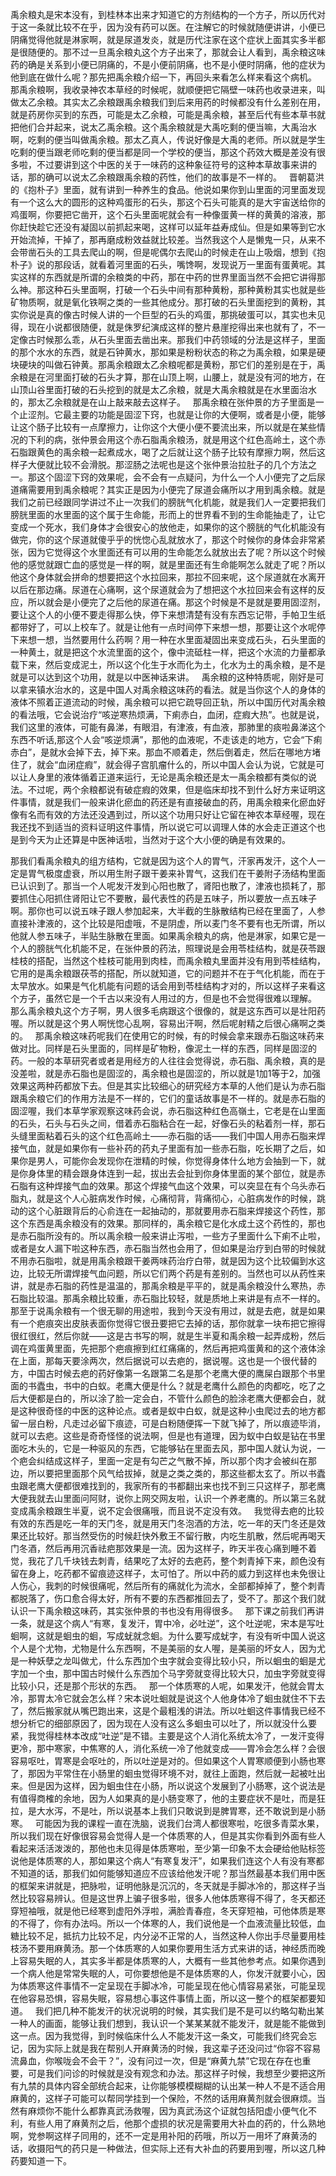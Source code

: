禹余粮丸是宋本没有，到桂林本出来才知道它的方剂结构的一个方子，所以历代对于这一条就比较不在乎，因为没有药可以医。在注解它的时候就随便讲讲，小便已阴痛觉得他就是淋家啊，就是尿道发炎，就是历代注家在这个症状上面其实多半都是很随便的。那不过一旦禹余粮丸这个方子出来了，那就会让人看到，禹余粮这味药的确是关系到小便已阴痛的，不是小便前阴痛，也不是小便时阴痛，他的症状为他到底在做什么呢？那先把禹余粮介绍一下，再回头来看怎么样来看这个病机。
 
那禹余粮啊，我收录神农本草经的时候呢，就顺便把它隔壁一味药也收录进来，叫做太乙余粮。其实太乙余粮跟禹余粮我们到后来用药的时候都没有什么差别在用，就是药房你买到的东西，可能是太乙余粮，可能是禹余粮，甚至后代有些本草书就把他们合并起来，说太乙禹余粮。这个禹余粮就是大禹吃剩的便当嘛，大禹治水啊，吃剩的便当叫做禹余粮。那太乙真人，传说好像是大禹的老师。所以就是学生吃剩的便当跟老师吃剩的便当都是同一个学校的便当，那这个药效大概是差没有很多啦，不过要讲到这个中医的关于一味药的这种象征符号的这种本草故事来讲的话，那的确可以说太乙余粮跟禹余粮的药性，他们的故事是不一样的。
 
晋朝葛洪的《抱朴子》里面，就有讲到一种养生的食品。他说如果你到山里面的河里面发现有一个这么大的圆形的这种鸡蛋形的石头，那这个石头可能真的是大宇宙送给你的鸡蛋啊，你要把它凿开，这个石头里面呢就会有一种像蛋黄一样的黄黄的溶液，那你赶快趁它还没有凝固以前抓起来喝，这样可以延年益寿成仙。但是如果等到它水开始流掉，干掉了，那再磨成粉效益就比较差。当然我这个人是懒鬼一只，从来不会带凿石头的工具去爬山的啊，但是呢偶尔去爬山的时候走在山上吸烟，想到《抱朴子》说的那段话，就看着河里面的石头，嘴馋啊，发现说万一里面有蛋黄呢。其实这样的东西就是所谓的余粮类的中药，那在中药的世界里面当然不会把它讲得那么神。那这种石头里面啊，打破一个石头中间有那种黄粉，那种黄粉其实也就是些矿物质啊，就是氧化铁啊之类的一些其他成分。那打破的石头里面挖到的黄粉，其实你说是真的像古时候人讲的一个巨型的石头的鸡蛋，那挑破蛋可以，其实也未见得，现在小说都很随便，就是侏罗纪演成这样的整片悬崖挖得出来也就有了，不一定像古时候那么乖，从石头里面去凿出来。那我们中药领域的分法是这样子，里面的那个水水的东西，就是石钟黄水，那如果是粉粉状态的称之为禹余粮，如果是硬块硬块的叫做石钟黄。那禹余粮跟太乙余粮呢都是黄粉，那它们的差别是在于，禹余粮是在河里面打破的石头才算，那在山顶上啊，山腰上，就是没有河的地方，在山顶山谷里面打破的石头挖到的就是太乙余粮，就是大禹余粮就是在水里面治水的，那太乙余粮就是在山上敲来敲去这样子。
 
那禹余粮在张仲景的方子里面是一个止涩剂。它最主要的功能是固涩下窍，也就是让你的大便啊，或者是小便，能够让这个肠子比较有一点摩擦力，让你这个大便小便不要流出来，所以就是在某些情况的下利的病，张仲景会用这个赤石脂禹余粮汤，就是用这个红色高岭土，这个赤石脂跟黄色的禹余粮一起煮成水，喝了之后就让这个肠子比较有摩擦力啊，然后这样子大便就比较不会滑脱。那涩肠之法呢也是这个张仲景治拉肚子的几个方法之一。那这个固涩下窍的效果呢，会不会有一点疑问，为什么一个人小便完了之后尿道痛需要用到禹余粮呢？其实正是因为小便完了尿道会痛所以才用到禹余粮。就是我们之前已经跟同学讲过不止一次我们的膀胱气化机能，就是我们人一定要把我们膀胱里面的水里面的这个属于生命能，形而上的世界看不到的生命能抽走了，让它变成一个死水，我们身体才会很安心的放他走，如果你的这个膀胱的气化机能没有做完，你的这个尿道就傻乎乎的恍惚心乱就放水了，那这个时候你的身体会非常紧张，因为它觉得这个水里面还有可以用的生命能怎么就放出去了呢？所以这个时候他的感觉就跟亡血的感觉是一样的啊，就是里面还有生命能啊怎么就走了呢？所以他这个身体就会拼命的想要把这个水拉回来，那拉不回来呢，这个尿道就在水离开以后在那边痛。尿道在心痛啊，这个尿道就会为了想把这个水拉回来会有这样的反应，所以就会是小便完了之后他的尿道在痛。那这个时候是不是就是要用固涩剂，要让这个人的小便不要走得那么快，停下来想清楚有没有东西忘记带，手帕卫生纸都带好了，可以上校车了。就是让他有一点时间停下来想一想，那要让这个水呢停下来想一想，当然要用什么药啊？用一种在水里面凝固出来变成石头，石头里面的一种黄土，就是把这个水流里面的这个，像中流砥柱一样，把这个水流的力量都承载下来，然后变成泥土，所以这个化生于水而化为土，化水为土的禹余粮，是不是就是可以达到这个功用，就是以中医神话来讲。
 
禹余粮的这种特质呢，刚好是可以拿来镇水治水的，这是中国人对禹余粮这味药的看法。就是当你这个人的身体的液体不照着正道流动的时候，禹余粮可以把它疏导回正轨，所以中国历代对禹余粮的看法哦，它会说治疗“咳逆寒热烦满，下痢赤白，血闭，症瘕大热”。也就是说，我们这里的液体，可能有鼻涕，有眼泪，有津液，有血液，那肺里的痰啦鼻涕这个东西不听话,那这个人会“咳逆烦满”，那他的血液呢，不走该走的地方，它会“下痢赤白”，是就水会掉下去，掉下来。那血不顺着走，然后倒着走，然后在哪地方堵住了，就会“血闭症瘕”，就会得子宫肌瘤什么的，所以中国人会认为说，它就是可以让人身里的液体循着正道来运行，无论是禹余粮还是太一禹余粮都有类似的说法。不过呢，两个余粮都说有破症瘕的效果，但是临床却找不到什么好方来证明这件事情，就是我们一般来讲化瘀血的药还是有直接破血的药，用禹余粮来化瘀血好像有名而有效的方法还没遇到过，所以这个功用只好让它留在神农本草经喔，现在我还找不到适当的资料证明这件事情，所以说它可以调理人体的水会走正道这个也是到今天为止还算是中医神话啦，当然对于这个大小便的确是有效果的。

那我们看禹余粮丸的组方结构，它就是因为这个人的胃气，汗家再发汗，这个人一定是胃气极度虚衰，所以用生附子跟干姜来补胃气，这我们在干姜附子汤结构里面已认识到了。那当一个人呢发汗发到心阳也散了，肾阳也散了，津液也损耗了，那要抓住心阳抓住肾阳让它不要散，最代表性的药是五味子，所以要放一点五味子啊。那你也可以说五味子跟人参加起来，大半截的生脉散结构已经在里面了，人参直接补津液的，这个比较是阳虚哦，不是阴虚，所以麦门冬不要有也无所谓，所以他就人参五味子，半贴生脉散在里面。如果禹余粮丸的病，他是淋家，如果它是一个人的膀胱气化机能不足，在张仲景的药法，照理说是会用苓桂结构，就是茯苓跟桂枝的搭配，当然这个桂枝可能用到肉桂，而禹余粮丸里面并没有用到苓桂结构，它用的是禹余粮跟茯苓的搭配，所以就知道，它的问题并不在于气化机能，而在于太早放水。如果是气化机能有问题的话会用到苓桂结构才对的，所以这样子来看这个方子，虽然它是一个千古以来没有人用过的方，但是也不会觉得很难以理解。
 
那么禹余粮丸这个方子啊，男人很多毛病跟这个很像的，就是这东西可以是壮阳药喔。所以就是这个男人啊恍惚心乱啊，容易出汗啊，然后呢射精之后很心痛啊之类的。
 
那禹余粮这味药呢我们在使用它的时候，有的时候会拿来跟赤石脂这味药来做对比。同样是石头里面的，同样是矿物粉，像泥土一样的东西，同样是固涩的药。一般的本草研究者或者是用经方的人往往会觉得说，赤石脂、禹余粮，真的是没差啦，就是赤石脂也是固涩的，禹余粮也是固涩的，所以就是1加1等于2，加强效果这两种药都放下去。但是其实比较细心的研究经方本草的人他们是认为赤石脂跟禹余粮它们的作用方法是不一样的，它们的童话故事是不一样的。就是赤石脂的固涩喔，我们本草学家观察这味药会说，赤石脂这种红色高嶺土，它老是在山里面的石头，石头与石头之间，借着赤石脂粘合在一起，好像石头的粘着剂一样，那石头缝里面粘着石头的这个红色高岭土——赤石脂的话——我们中国人用赤石脂来焊接气血，就是如果你有一些补药的药丸子里面有加一些赤石脂，吃长期了之后，如果你是男人，可能你会发现你在泄精的时候，你觉得身体什么地方会抽到一下，就是你身体里的精会跟身体连到一起，拔出去会扯到你身体里面的某个部位，就是赤石脂有这种焊接气血的效果。那这个焊接气血这个效果，可以突显在有个乌头赤石脂丸，就是这个人心脏病发作时候，心痛彻背，背痛彻心，心脏病发作的时候，跳动的这个心脏跟背后的心俞连在一起抽动的，那就要用赤石脂来焊接这个药性，那这个东西是禹余粮没有的效果。那同样的，禹余粮它是化水成土这个药性的，那也是赤石脂所没有的。所以禹余粮一般来讲止泻啦，一些方子里面什么下痢不止啦，或者是女人漏下啦这种东西，赤石脂当然也会用了，但如果是治疗到白带的时候就不用赤石脂啦，就是用禹余粮跟干姜两味药治疗白带，就是因为这个比较偏到水这边，比较无所谓焊接气血问题，所以它们两个药是有差别的。当然也可以从药性来讲，就是赤石脂的药性是温温的，那禹余粮是平平的，就是禹余粮没什么寒热，赤石脂比较温。那禹余粮比较重，赤石脂比较轻，就是质地上来讲是有点不一样的。
那至于说禹余粮有一个很无聊的用途啦，我到今天没有用过，就是去疤，就是如果有一个疤痕突出皮肤表面你觉得它很丑要把它去掉的话，那你就拿一块布把它擦得很红很红，然后你就——这是古书写的啊，就是生半夏和禹余粮一起弄成粉，然后调在鸡蛋黄里面，先把那个疤痕擦到红红痛痛的，然后再把鸡蛋黄和的这个液体涂在上面，那每天要涂两次，然后据说可以去疤的，据说喔。这也是一个很代替的方，中国古时候去疤的药好像第一名跟第二名是那个老鹰大便的鹰屎白跟那个书里面的书蠹虫，书中的白蚁。老鹰大便是什么？就是老鹰什么颜色的肉都吃，吃了之后大便都是白的，所以涂了脸一定会白，不管什么颜色的脸涂老鹰大便都会白，就是这种很奇怪的中医的这种论点。或者是蚁中白蚁，就是这种小虫爬过去的地方都留一层白粉，凡走过必留下痕迹，可是白粉随便挥一下就飞掉了，所以痕迹毕消，就可以去疤。这些是奇奇怪怪的说法啊，但是也有道理，因为蚁中白蚁是钻在书里面吃木头的，它是一种驱风的东西，它能够钻在里面去风，那中国人就认为说，一个疤会纠结成这样子，里面一定是有勾芒之气散不掉，所以那个肉才会被纠在那边，所以要把里面那个风气给拔掉，就是之类之类的，那这些都太玄了。所以书蠹虫跟老鹰大便都很难找到的，我家所有的书都翻出来也找不到三只这样子，那老鹰大便我就去山里面问阿财，说你上网交网友啦，认识一个养老鹰的。所以第三名就变成禹余粮跟生半夏，说不定会很痛哦，而且说不定没有效。
 
我觉得去疤的比较有效的东西是吃一年的天门冬，就是用天门冬泡酒的方法，吃一年的天门冬还是效果还比较好。那当然受伤的时候赶快外敷王不留行散，内吃生肌散，然后呢再喝天门冬酒，然后再用沉香祛疤那效果是一流。因为这样子，昨天半夜心痛到睡不着觉，我花了几千块钱去刺青，结果吃了太好的去疤药，整个刺青掉下来，颜色没有留在身上，吃药都不留痕迹这样子，太可怕了。所以中药的威力到这样也未免很让人伤心，我刺的时候很痛呢，然后所有的痛就化为流水，全部都掉掉了，整个刺青都脱落了，伤口愈合得太好，所有不要的东西都推回去了，受不了。那这个我们就认识一下禹余粮这味药，其实张仲景的书也没有用得很多。
 
那下课之前我们再讲一条，就是这个病人“有寒，复发汗，胃中冷，必吐逆”，这个吐逆呢，宋本是写吐蛔啊，这就是蛔虫的蛔，写成蚘就念蛔。为什么要写成蚘字，有没有听中国人说这个人是个尤物，尤物是什么东西啊，不是美丽的女人喔，是美丽的坏女人，因为尤是一种妖孽之龙叫做尤，什么东西加个虫字就会变得比较小只，所以蛔虫的蛔是尤字加一个虫，那中国古时候什么东西加个马字旁就变得比较大只，加虫字旁就变得比较小只，还是那个形状的东西。
 
那一个体质寒的人呢，如果发汗，他就会胃太冷，那胃太冷它就会怎么样？宋本说吐蛔就是说这个人他身体冷了蛔虫就住不下去了，然后搬家就从嘴巴跑出来，这是个最粗浅的讲法。所以吐蛔这件事情我已经不想分析它的细部原因了，因为现在人没有这么多蛔虫可以吐了，所以就没什么要紧，我觉得桂林本改成“吐逆”是不错。主要是这个人消化系统太冷了，一发汗变得更冷，那中寒家，中焦寒的人，消化系统一冷了他就变成——胃冷会怎么样？会很容易呕吐，胃寒是会呕吐的，所以吐逆是对的。但如果这个人胃寒顺便到小肠也寒了，那因为平常住在小肠里的蛔虫觉得环境不对，就往上面跑，然后就一起被吐出来。但是因为这样，因为蛔虫住在小肠，所以说这个发展到了小肠寒，这个说法是有值得商榷的余地，因为人如果真的是小肠变寒了，他的主要症状不是吐，而是狂拉，是大水泻，不是吐，所以说基本上我们只敢说到是脾胃寒，还不敢说到是小肠寒。
 
可能因为我的课程一直在洗脑，说我们台湾人都很寒啦，吃很多青菜水果，所以我们现在好像很容易会觉得人是一个体质寒的人，但是其实你看到外面有些人看起来活活泼泼的，那他也未见得是体质寒啦，至少第一印象不太会硬给他贴标签说他是体质寒的人，那如果这个病人“有寒复发汗”，如果我们连这个人有没有寒都不知道的话，那我们如何能够知道应不应该给他发汗呢？那当然最基本我们用中医的框架来讲就是，把脉啦，证明他脉是沉沉的，冬天就是手脚冰冷的，那这样子当然比较容易辨认。但是这世界上骗子很多啦，很多人他体质寒得不得了，冬天都还穿短袖哦，就是他已经寒到虚阳外浮啦，满脸青春痘，冬天穿短袖，可他体质是寒的不得了，你有办法吗。所以一个体寒的人，我们说他是一个血液流量比较低，血糖比较不足，抵抗力比较不足，内分泌不正常的人，当然这种人你出手尽量要用桂枝汤不要用麻黄汤。那一个体质寒的人如果你要用生活方式来讲的话，神经质而晚上容易失眠的人，其实多半都是体质寒的人，大概有一些其他参考点。如果你遇到一个病人他是常常失眠的人，可你要想他是不是体质寒的人，你发汗就要小心，因为体质寒这件事情不一定呈现在手脚冰冷，可能呈现在他心情容易紧张，可能呈现在他容易恐惧，容易失眠，容易想心事这件事情上面，所以这一整个的框架都要知道。
 
我们把几种不能发汗的状况说明的时候，其实我们是不是可以约略勾勒出某一种人的画面，能够让我们想到，我认识一个某某某就不能发汗，就是能不能做到这一点。因为我觉得，到时候临床什么人不能发汗这一条文，可能我们终究会忘记，因为实际上就是我在帮别人开麻黄汤的时候，我这辈子还没问过“你容不容易流鼻血，你喉咙会不会干？”，没有问过一次，但是“麻黄九禁”它现在存在也重要，可是我们问诊的时候就是没有观念和办法。那这样子时候，我想至少要把这所有九禁的具体内容全部统合起来，让你能够模模糊糊的认出某一种人不是不适合用麻黄的，这样子可能可以帮同学挂到一个保险，不然的话用麻黄剂就会很麻烦。当然有麻烦你不能什么都靠真武汤救喔，因为真武汤这个证就包括阳虚小便气化不利，有些人用了麻黄剂之后，他那个虚损的状况是需要用大补血的药的，什么熟地啊，党参啊这样子同用的，还不一定是用补阳的药哦，所以万一用坏了麻黄汤的话，收摄阳气的药只是一种做法，但实际上还有大补血的药要用到喔，所以这几种药要知道一下。
